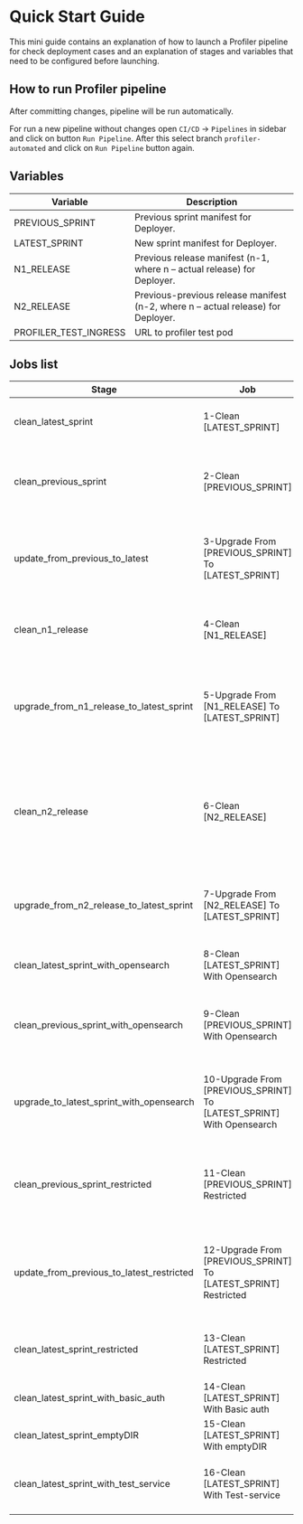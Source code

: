 # Quick Start Guide
This mini guide contains an explanation of how to launch a Profiler pipeline for check deployment cases and an explanation of stages and variables that need to be configured before launching.

## How to run Profiler pipeline

After committing changes, pipeline will be run automatically.

For run a new pipeline without changes open `CI/CD` -> `Pipelines` in sidebar and click on button `Run Pipeline`. After this select branch `profiler-automated` and click on `Run Pipeline` button again.

## Variables
<!-- markdownlint-disable line-length -->
| Variable              | Description                                                                            |
|-----------------------|--------------------------------------------------------------------------------------- |
| PREVIOUS_SPRINT           | Previous sprint manifest for Deployer.                                             |
| LATEST_SPRINT           | New sprint manifest for Deployer.                                                  |
| N1_RELEASE       | Previous release manifest (n-1, where n – actual release) for Deployer.            |
| N2_RELEASE      | Previous-previous release manifest (n-2, where n – actual release)  for Deployer.  |
| PROFILER_TEST_INGRESS | URL to profiler test pod                                                               |
<!-- markdownlint-enable line-length -->


## Jobs list
<!-- markdownlint-disable line-length -->
| Stage                                    | Job                                                | Description                                                                                   |
|------------------------------------------|----------------------------------------------------|-----------------------------------------------------------------------------------------------|
| clean_latest_sprint                        | 1-Clean [LATEST_SPRINT]                            | Clean Deploy with new manifest.                                                               |
| clean_previous_sprint                    | 2-Clean [PREVIOUS_SPRINT]                | Clean Deploy job with previous sprint manifest.                                               | 
| update_from_previous_to_latest                   | 3-Upgrade From [PREVIOUS_SPRINT] To [LATEST_SPRINT]                   | Rolling Update job to new manifest from previous sprint.                                      | 
| clean_n1_release                   | 4-Clean [N1_RELEASE]               | Clean Deploy with previous release manifest                                                   | 
| upgrade_from_n1_release_to_latest_sprint          | 5-Upgrade From [N1_RELEASE] To [LATEST_SPRINT]  | Rolling Update from previous release manifest to new manifest.                                |
| clean_n2_release               | 6-Clean [N2_RELEASE]           | Clean Deploy with previous-previous release manifest (n-2, where n – actual release).         |
| upgrade_from_n2_release_to_latest_sprint      | 7-Upgrade From [N2_RELEASE] To [LATEST_SPRINT]  | Rolling Update to new manifest from n-2 manifest.                                             |
| clean_latest_sprint_with_opensearch        | 8-Clean [LATEST_SPRINT] With Opensearch                            | Clean Deploy with new manifest.                                                               |
| clean_previous_sprint_with_opensearch    | 9-Clean [PREVIOUS_SPRINT] With Opensearch                | Clean Deploy job with previous sprint manifest.                                               | 
| upgrade_to_latest_sprint_with_opensearch   | 10-Upgrade From [PREVIOUS_SPRINT] To [LATEST_SPRINT] With Opensearch                  | Rolling Update job to new manifest from previous sprint.                                      | 
| clean_previous_sprint_restricted             | 11-Clean [PREVIOUS_SPRINT] Restricted                    | Restricted clean Deploy job with previous sprint manifest.                                    | 
| update_from_previous_to_latest_restricted         | 12-Upgrade From [PREVIOUS_SPRINT] To [LATEST_SPRINT] Restricted               | Restricted rolling Update to new manifest from previous sprint.                               |
| clean_latest_sprint_restricted             | 13-Clean [LATEST_SPRINT] Restricted                    | Restricted clean Deploy with new manifest.                                                    |
| clean_latest_sprint_with_basic_auth        | 14-Clean [LATEST_SPRINT] With Basic auth               | Clean Deploy with basic auth.                                                                 |
| clean_latest_sprint_emptyDIR               | 15-Clean [LATEST_SPRINT] With emptyDIR                 | Clean Deploy with empty dir                                                                   | 
| clean_latest_sprint_with_test_service      | 16-Clean [LATEST_SPRINT] With Test-service             | Clean Deploy with test service + check result of AT                                           | 
<!-- markdownlint-enable line-length -->
